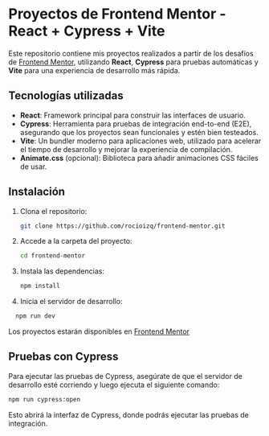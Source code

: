 # Proyectos de Frontend Mentor - React + Cypress + Vite

Este repositorio contiene mis proyectos realizados a partir de los desafíos de [Frontend Mentor](https://www.frontendmentor.io/), utilizando **React**, **Cypress** para pruebas automáticas y **Vite** para una experiencia de desarrollo más rápida.

## Tecnologías utilizadas

- **React**: Framework principal para construir las interfaces de usuario.
- **Cypress**: Herramienta para pruebas de integración end-to-end (E2E), asegurando que los proyectos sean funcionales y estén bien testeados.
- **Vite**: Un bundler moderno para aplicaciones web, utilizado para acelerar el tiempo de desarrollo y mejorar la experiencia de compilación.
- **Animate.css** (opcional): Biblioteca para añadir animaciones CSS fáciles de usar.

## Instalación

1. Clona el repositorio:  
    ```bash
    git clone https://github.com/rocioizq/frontend-mentor.git
    ```  
2. Accede a la carpeta del proyecto:  
    ```bash
    cd frontend-mentor
    ```  
3. Instala las dependencias:
   ```bash
   npm install
   ```
4. Inicia el servidor de desarrollo:
 ```bash
   npm run dev
   ```
Los proyectos estarán disponibles en [Frontend Mentor](https://www.frontendmentor.io/profile/rocioizq)

## Pruebas con Cypress
Para ejecutar las pruebas de Cypress, asegúrate de que el servidor de desarrollo esté corriendo y luego ejecuta el siguiente comando:
  ```bash
  npm run cypress:open
  ```
Esto abrirá la interfaz de Cypress, donde podrás ejecutar las pruebas de integración.


